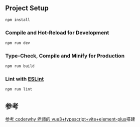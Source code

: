 ## Project Setup

```sh
npm install
```

### Compile and Hot-Reload for Development

```sh
npm run dev
```

### Type-Check, Compile and Minify for Production

```sh
npm run build
```

### Lint with [ESLint](https://eslint.org/)

```sh
npm run lint
```

## 参考

[参考 coderwhy 老师的 vue3+typescript+vite+element-plus](http://152.136.185.210/)搭建
